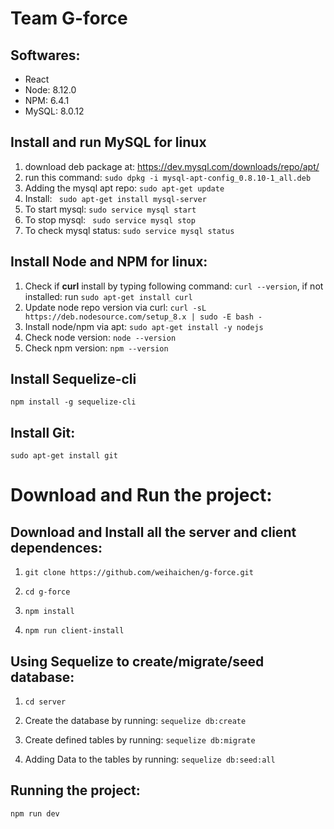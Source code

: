 # Team G-force

## Softwares:
- React
- Node: 8.12.0
- NPM: 6.4.1
- MySQL: 8.0.12
## Install and run MySQL for linux
1. download deb package at: https://dev.mysql.com/downloads/repo/apt/
2. run this command: `sudo dpkg -i mysql-apt-config_0.8.10-1_all.deb`
3. Adding the mysql apt repo: `sudo apt-get update`
4. Install: ` sudo apt-get install mysql-server`
5. To start mysql: `sudo service mysql start`
6. To stop mysql: ` sudo service mysql stop`
7. To check mysql status: `sudo service mysql status`

## Install Node and NPM for linux:
1. Check if **curl** install by typing following command: `curl --version`, if not installed: run `sudo apt-get install curl`
2. Update node repo version via curl: `curl -sL https://deb.nodesource.com/setup_8.x | sudo -E bash -`
3. Install node/npm via apt: `sudo apt-get install -y nodejs`
4. Check node version: `node --version`
5. Check npm version: `npm --version`

## Install Sequelize-cli
`npm install -g sequelize-cli`

## Install Git:
`sudo apt-get install git`

# Download and Run the project:
## Download and Install all the server and client dependences:
1. `git clone https://github.com/weihaichen/g-force.git`

2. `cd g-force`

3. `npm install`

4. `npm run client-install`

## Using Sequelize to create/migrate/seed database:

1. `cd server`

2. Create the database by running: `sequelize db:create`

3. Create defined tables by running: `sequelize db:migrate`

4. Adding Data to the tables by running: `sequelize db:seed:all`

## Running the project:
`npm run dev`